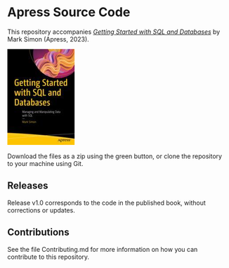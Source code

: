# Apress Source Code

This repository accompanies [*Getting Started with SQL and Databases*](https://link.springer.com/book/10.1007/978-1-4842-9493-2) by Mark Simon (Apress, 2023).

[comment]: #cover
![Cover image](978-1-4842-9492-5.jpg)

Download the files as a zip using the green button, or clone the repository to your machine using Git.

## Releases

Release v1.0 corresponds to the code in the published book, without corrections or updates.

## Contributions

See the file Contributing.md for more information on how you can contribute to this repository.